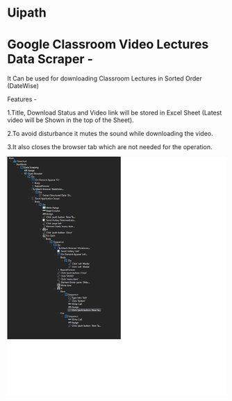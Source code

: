 # Uipath
# Google Classroom Video Lectures Data Scraper -
It Can be used for downloading Classroom Lectures in Sorted Order (DateWise)

Features -

1.Title, Download Status and Video link will be stored in Excel Sheet (Latest video will be Shown in the top of the Sheet).

2.To avoid disturbance it mutes the sound while downloading the video.

3.It also closes the browser tab which are not needed for the operation.

![Screenshot](Structure.png)

